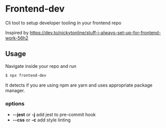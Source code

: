 # Frontend-dev

Cli tool to setup developer tooling in your frontend repo

Inspired by https://dev.to/nickytonline/stuff-i-always-set-up-for-frontend-work-56h2

## Usage

Navigate inside your repo and run

```bash
$ npx frontend-dev
```

It detects if you are using npm are yarn and uses appropriate package manager.

### options
* **--jest** or **-j** add jest to pre-commit hook
* **--css** or **-c** add style linting